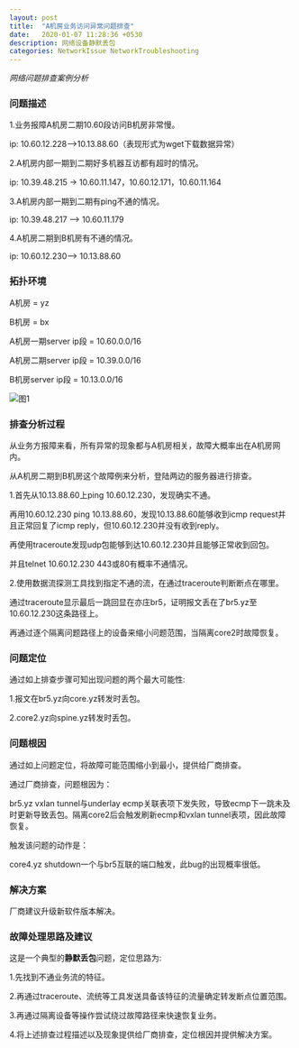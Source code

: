 ```yaml
---
layout: post
title:  "A机房业务访问异常问题排查"
date:   2020-01-07 11:28:36 +0530
description: 网络设备静默丢包 
categories: NetworkIssue NetworkTroubleshooting
---
```


_网络问题排查案例分析_

### 问题描述

1.业务报障A机房二期10.60段访问B机房非常慢。

ip: 10.60.12.228—>10.13.88.60（表现形式为wget下载数据异常）

2.A机房内部一期到二期好多机器互访都有超时的情况。

ip: 10.39.48.215 -> 10.60.11.147，10.60.12.171，10.60.11.164

3.A机房内部一期到二期有ping不通的情况。

ip: 10.39.48.217 —> 10.60.11.179

4.A机房二期到B机房有不通的情况。

ip: 10.60.12.230--> 10.13.88.60

### 拓扑环境

A机房 = yz

B机房 = bx

A机房一期server ip段 = 10.60.0.0/16

A机房二期server ip段 = 10.39.0.0/16

B机房server ip段 = 10.13.0.0/16

![图1](https://raw.githubusercontent.com/NetprogDong/image_repo/master/image_blog/A597EB19-432B-4EB6-A4D8-00F72D732848.png "图1")

### 排查分析过程

从业务方报障来看，所有异常的现象都与A机房相关，故障大概率出在A机房网内。

从A机房二期到B机房这个故障例来分析，登陆两边的服务器进行排查。

1.首先从10.13.88.60上ping 10.60.12.230，发现确实不通。

再用10.60.12.230 ping 10.13.88.60，发现10.13.88.60能够收到icmp request并且正常回复了icmp reply，但10.60.12.230并没有收到reply。

再使用traceroute发现udp包能够到达10.60.12.230并且能够正常收到回包。

并且telnet 10.60.12.230 443或80有概率不通情况。

2.使用数据流探测工具找到指定不通的流，在通过traceroute判断断点在哪里。

通过traceroute显示最后一跳回显在亦庄br5，证明报文丢在了br5.yz至10.60.12.230这条路径上。

再通过逐个隔离问题路径上的设备来缩小问题范围，当隔离core2时故障恢复。

### 问题定位

通过如上排查步骤可知出现问题的两个最大可能性:

1.报文在br5.yz向core.yz转发时丢包。

2.core2.yz向spine.yz转发时丢包。

### 问题根因

通过如上问题定位，将故障可能范围缩小到最小，提供给厂商排查。

通过厂商排查，问题根因为：

br5.yz vxlan tunnel与underlay ecmp关联表项下发失败，导致ecmp下一跳未及时更新导致丢包。隔离core2后会触发刷新ecmp和vxlan tunnel表项，因此故障恢复。

触发该问题的动作是：

core4.yz shutdown一个与br5互联的端口触发，此bug的出现概率很低。

### 解决方案

厂商建议升级新软件版本解决。

### 故障处理思路及建议

这是一个典型的**静默丢包**问题，定位思路为:

1.先找到不通业务流的特征。

2.再通过traceroute、流统等工具发送具备该特征的流量确定转发断点位置范围。

3.再通过隔离设备等操作尝试绕过故障路径来快速恢复业务。

4.将上述排查过程描述以及现象提供给厂商排查，定位根因并提供解决方案。
